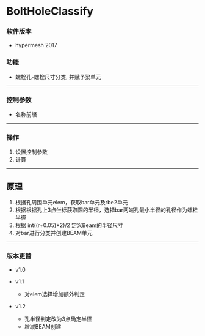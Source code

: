 # BoltHoleClassify

### 软件版本
+ hypermesh 2017

### 功能
+ 螺栓孔-螺栓尺寸分类, 并赋予梁单元

-----------------
### 控制参数
+ 名称前缀

-----------------
### 操作
1. 设置控制参数
2. 计算

-----------------
## 原理
1. 根据孔周围单元elem，获取bar单元及rbe2单元
2. 根据根据孔上3点坐标获取圆的半径，选择bar两端孔最小半径的孔径作为螺栓半径
3. 根据 int((r+0.05)*2)/2 定义Beam的半径尺寸
4. 对bar进行分类并创建BEAM单元

-----------------
### 版本更替
+ v1.0 

+ v1.1 
	* 对elem选择增加额外判定

+ v1.2
	* 孔半径判定改为3点确定半径
	* 增减BEAM创建

